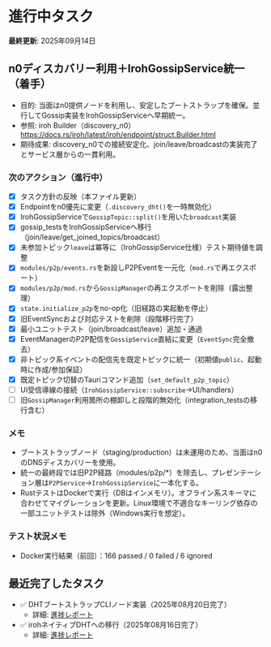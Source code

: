 # 進行中タスク

**最終更新**: 2025年09月14日

## n0ディスカバリー利用＋IrohGossipService統一（着手）
- 目的: 当面はn0提供ノードを利用し、安定したブートストラップを確保。並行してGossip実装をIrohGossipServiceへ早期統一。
- 参照: iroh Builder（discovery_n0）https://docs.rs/iroh/latest/iroh/endpoint/struct.Builder.html
- 期待成果: discovery_n0での接続安定化、join/leave/broadcastの実装完了とサービス層からの一貫利用。

### 次のアクション（進行中）
- [x] タスク方針の反映（本ファイル更新）
- [x] Endpointをn0優先に変更（`.discovery_dht()`を一時無効化）
- [x] IrohGossipServiceで`GossipTopic::split()`を用いた`broadcast`実装
- [x] gossip_testsをIrohGossipServiceへ移行（join/leave/get_joined_topics/broadcast）
- [x] 未参加トピック`leave`は冪等に（IrohGossipService仕様）テスト期待値を調整
- [x] `modules/p2p/events.rs`を新設しP2PEventを一元化（`mod.rs`で再エクスポート）
- [x] `modules/p2p/mod.rs`から`GossipManager`の再エクスポートを削除（露出整理）
- [x] `state.initialize_p2p`をno-op化（旧経路の実起動を停止）
- [x] 旧EventSyncおよび対応テストを削除（段階移行完了）
- [x] 最小ユニットテスト（join/broadcast/leave）追加・通過
- [x] EventManagerのP2P配信を`GossipService`直結に変更（`EventSync`完全撤去）
- [x] 非トピック系イベントの配信先を既定トピックに統一（初期値`public`、起動時に作成/参加保証）
- [x] 既定トピック切替のTauriコマンド追加（`set_default_p2p_topic`）
- [ ] UI受信導線の接続（`IrohGossipService::subscribe`→UI/handlers）
- [ ] 旧`GossipManager`利用箇所の棚卸しと段階的無効化（integration_testsの移行含む）

### メモ
- ブートストラップノード（staging/production）は未運用のため、当面はn0のDNSディスカバリーを使用。
- 統一の最終段では旧P2P経路（modules/p2p/*）を除去し、プレゼンテーション層は`P2PService`→`IrohGossipService`に一本化する。
- RustテストはDockerで実行（DBはインメモリ）。オフライン系スキーマに合わせてマイグレーションを更新。Linux環境で不適合なキーリング依存の一部ユニットテストは除外（Windows実行を想定）。

### テスト状況メモ
- Docker実行結果（前回）：166 passed / 0 failed / 6 ignored

## 最近完了したタスク
- ✅ DHTブートストラップCLIノード実装（2025年08月20日完了）
  - 詳細: [進捗レポート](../../progressReports/2025-08-20_dht-bootstrap-cli-node.md)
- ✅ irohネイティブDHTへの移行（2025年08月16日完了）
  - 詳細: [進捗レポート](../../progressReports/2025-08-16_iroh-dht-migration.md)
